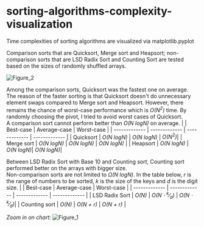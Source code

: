 # sorting-algorithms-complexity-visualization
Time complexities of sorting algorithms are visualized via matplotlib.pyplot

Comparison sorts that are Quicksort, Merge sort and Heapsort; non-comparison sorts that are LSD Radix Sort and Counting Sort are tested based on the sizes of randomly shuffled arrays.

![Figure_2](https://user-images.githubusercontent.com/83069560/152866623-6e45372e-9a0b-4728-a8ba-b8de06fff281.png)

Among the comparison sorts, Quicksort was the fastest one on average. The reason of the faster sorting is that Quicksort doesn't do unnecessary element swaps compared to Merge sort and Heapsort. However, there remains the chance of worst-case performance which is *O(N<sup>2</sup>)* time. By randomly choosing the pivot, I tried to avoid worst cases of Quicksort. <br /> 
A comparison sort cannot perform better than *O(N logN)* on average.
|             | Best-case | Average-case | Worst-case |
| ------------- | ------------- | ------------- | ------------- |
| Quicksort  | *O(N logN)*  | *O(N logN)* | *O(N<sup>2</sup>)*|
| Merge sort  | *O(N logN)*  | *O(N logN)* | *O(N logN)* |
| Heapsort  | *O(N logN)*  | *O(N logN)*| *O(N logN)*|

Between LSD Radix Sort with Base 10 and Counting sort, Counting sort performed better on the arrays with bigger size. <br /> 
Non-comparison sorts are not limited to *Ω(N logN)*. In the table below, *r* is the range of numbers to be sorted, *k* is the size of the keys and *d* is the digit size.
|             | Best-case | Average-case | Worst-case |
| ------------- | ------------- | ------------- | ------------- |
| LSD Radix Sort  | *O(N)*  | *O(N ⋅ <sup>k</sup>&frasl;<sub>d</sub>)* | *O(N ⋅ <sup>k</sup>&frasl;<sub>d</sub>)*|
| Counting sort  | *O(N)*  | *O(N + r)* | *O(N + r)* |

*Zoom in on chart:*
![Figure_1](https://user-images.githubusercontent.com/83069560/152866876-c687f5a6-3d33-42d4-b033-d34e2225d202.png)
